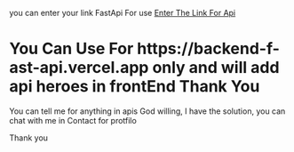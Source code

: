 you can enter your link FastApi For use <a href="https://backend-f-ast-api.vercel.app/docs">Enter The Link For Api</a> 
<h1>You Can Use For https://backend-f-ast-api.vercel.app only and will add api heroes in frontEnd Thank You </h1>
<p>You can tell me for anything in apis God willing, I have the solution, you can chat with me in Contact for protfilo </p>
<p>Thank you</p>
